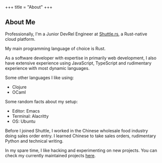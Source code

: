 +++
title = "About"
+++

## About Me
Professionally, I'm a Junior DevRel Engineer at [Shuttle.rs](https://shuttle.rs), a Rust-native cloud platform.

My main programming language of choice is Rust.

As a software developer with expertise in primarily web development, I also have extensive experience using JavaScript, TypeScript and rudimentary experience with most dynamic languages.

Some other languages I like using:
- Clojure
- OCaml

Some random facts about my setup:
- Editor: Emacs
- Terminal: Alacritty
- OS: Ubuntu

Before I joined Shuttle, I worked in the Chinese wholesale food industry doing sales order entry. I learned Chinese to take sales orders, rudimentary Python and technical writing.

In my spare time, I like hacking and experimenting on new projects. You can check my currently maintained projects [here](/projects).
